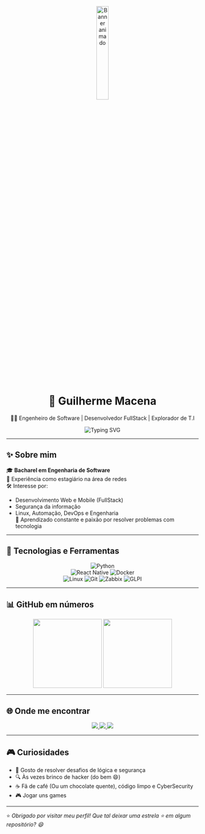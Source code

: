 <p align="center">
  <img src="https://user-images.githubusercontent.com/74038190/235224431-e8c8c12e-6826-47f1-89fb-2ddad83b3abf.gif" width="25%" alt="Banner animado">
</p>

<h1 align="center">🚀 Guilherme Macena</h1>
<p align="center">
  👨‍💻 Engenheiro de Software | Desenvolvedor FullStack | Explorador de T.I
</p>

<p align="center">
  <img src="https://readme-typing-svg.herokuapp.com?font=Fira+Code&size=22&pause=1000&color=36BCF7&center=true&vCenter=true&width=435&lines=Olá%2C+eu+sou+o+Guilherme!;Desenvolvimento+FullStack+%F0%9F%92%BB;Cibersegurança+e+Automação+%F0%9F%94%90;Linux%2C+Redes+e+Engenharia+%F0%9F%92%AA" alt="Typing SVG" />
</p>

---

## ✨ Sobre mim

🎓 **Bacharel em Engenharia de Software**  
🔌 Experiência como estagiário na área de redes  
🛠️ Interesse por:
- Desenvolvimento Web e Mobile (FullStack)
- Segurança da informação
- Linux, Automação, DevOps e Engenharia  
🧠 Aprendizado constante e paixão por resolver problemas com tecnologia

---

## 🧰 Tecnologias e Ferramentas

<div align="center">
  
![Python](https://img.shields.io/badge/-Python-05122A?style=for-the-badge&logo=python)  
![React Native](https://img.shields.io/badge/-React_Native-05122A?style=for-the-badge&logo=react)
![Docker](https://img.shields.io/badge/-Docker-05122A?style=for-the-badge&logo=docker)  
![Linux](https://img.shields.io/badge/-Linux-05122A?style=for-the-badge&logo=linux)
![Git](https://img.shields.io/badge/-Git-05122A?style=for-the-badge&logo=git)
![Zabbix](https://img.shields.io/badge/-Zabbix-05122A?style=for-the-badge&logo=zabbix)
![GLPI](https://img.shields.io/badge/-GLPI-05122A?style=for-the-badge&logo=glpi)

</div>

---

## 📊 GitHub em números

<div align="center">
  <img height="180em" src="https://github-readme-stats.vercel.app/api?username=MacenaGuilherme&show_icons=true&theme=tokyonight" />
  <img height="180em" src="https://github-readme-stats.vercel.app/api/top-langs/?username=MacenaGuilherme&layout=compact&theme=tokyonight"/>
</div>

---

## 🌐 Onde me encontrar

<p align="center">
  <a href="https://www.linkedin.com/in/guilherme-macena-369a022b0" target="_blank">
    <img src="https://img.shields.io/badge/-LinkedIn-0077B5?style=for-the-badge&logo=linkedin&logoColor=white"/>
  </a>
  <a href="mailto:gmma0408@gmail.com">
    <img src="https://img.shields.io/badge/-Email-EA4335?style=for-the-badge&logo=gmail&logoColor=white"/>
  </a>
  <a href="https://github.com/MacenaGuilherme">
    <img src="https://img.shields.io/badge/-GitHub-181717?style=for-the-badge&logo=github&logoColor=white"/>
  </a>
</p>

---

## 🎮 Curiosidades

- 🎯 Gosto de resolver desafios de lógica e segurança  
- 🔍 Às vezes brinco de hacker (do bem 😄)  
- ☕ Fã de café (Ou um chocolate quente), código limpo e CyberSecurity
- 🎮 Jogar uns games

---

⭐ *Obrigado por visitar meu perfil! Que tal deixar uma estrela ⭐ em algum repositório? 😄*

